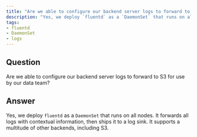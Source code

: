 ```yaml
---
title: "Are we able to configure our backend server logs to forward to S3?"
description: "Yes, we deploy `fluentd` as a `DaemonSet` that runs on all nodes."
tags:
- fluentd
- DaemonSet
- logs
---
```


## Question

Are we able to configure our backend server logs to forward to S3 for use by our data team?


## Answer

Yes, we deploy `fluentd` as a `DaemonSet` that runs on all nodes. It forwards all logs with contextual information, then ships it to a log sink. It supports a multitude of other backends, including S3.
